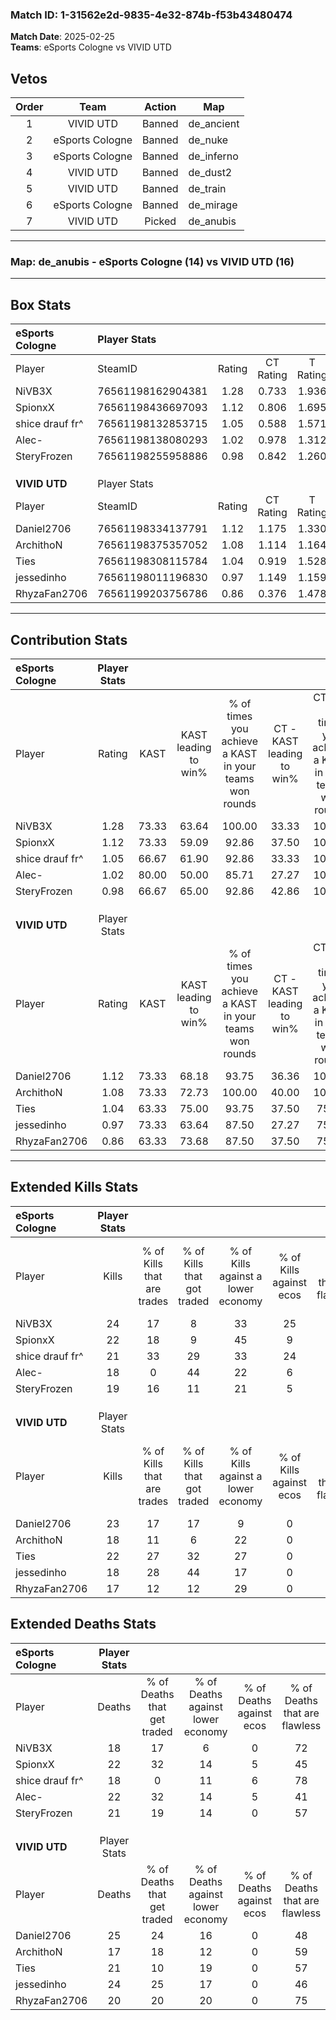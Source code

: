 ### Match ID: 1-31562e2d-9835-4e32-874b-f53b43480474  
**Match Date**: 2025-02-25  
**Teams**: eSports Cologne vs VIVID UTD  

## Vetos  

| Order | Team | Action | Map |
| :---: | :--: | :----: | --- |
| 1 | VIVID UTD | Banned | de_ancient |
| 2 | eSports Cologne | Banned | de_nuke |
| 3 | eSports Cologne | Banned | de_inferno |
| 4 | VIVID UTD | Banned | de_dust2 |
| 5 | VIVID UTD | Banned | de_train |
| 6 | eSports Cologne | Banned | de_mirage |
| 7 | VIVID UTD | Picked | de_anubis |

---  

### **Map**: de_anubis - eSports Cologne (14) vs VIVID UTD (16)  
---  

## Box Stats  

| **eSports Cologne** | Player Stats      |        |           |          |       |      |       |         |        |      |     |
| :- | :- | :-: | :-: | :-: | :-: | :-: | :-: | :-: | :-: | :-: | :-: |
| Player              | SteamID           | Rating | CT Rating | T Rating | KAST  | ADR  | Kills | Assists | Deaths | K/D  | HS% |
| NiVB3X              | 76561198162904381 |  1.28  |   0.733   |  1.936   | 73.33 | 89.1 |  24   |    8    |   18   | 1.33 | 50  |
| SpionxX             | 76561198436697093 |  1.12  |   0.806   |  1.695   | 73.33 | 76.3 |  22   |   12    |   22   | 1.00 | 54  |
| shice drauf fr^     | 76561198132853715 |  1.05  |   0.588   |  1.571   | 66.67 | 63.3 |  21   |    5    |   18   | 1.17 | 61  |
| Alec-               | 76561198138080293 |  1.02  |   0.978   |  1.312   | 80.00 | 72.1 |  18   |    4    |   22   | 0.82 | 44  |
| SteryFrozen         | 76561198255958886 |  0.98  |   0.842   |  1.260   | 66.67 | 75.4 |  19   |    5    |   21   | 0.90 | 68  |
|                     |                   |        |           |          |       |      |       |         |        |      |     |
|                     |                   |        |           |          |       |      |       |         |        |      |     |
|                     |                   |        |           |          |       |      |       |         |        |      |     |
| **VIVID UTD**       | Player Stats      |        |           |          |       |      |       |         |        |      |     |
| Player              | SteamID           | Rating | CT Rating | T Rating | KAST  | ADR  | Kills | Assists | Deaths | K/D  | HS% |
| Daniel2706          | 76561198334137791 |  1.12  |   1.175   |  1.330   | 73.33 | 86.8 |  23   |    9    |   25   | 0.92 | 56  |
| ArchithoN           | 76561198375357052 |  1.08  |   1.114   |  1.164   | 73.33 | 75.4 |  18   |    9    |   17   | 1.06 | 61  |
| Ties                | 76561198308115784 |  1.04  |   0.919   |  1.528   | 63.33 | 78.6 |  22   |    1    |   21   | 1.05 | 50  |
| jessedinho          | 76561198011196830 |  0.97  |   1.149   |  1.159   | 73.33 | 81.4 |  18   |    5    |   24   | 0.75 | 55  |
| RhyzaFan2706        | 76561199203756786 |  0.86  |   0.376   |  1.478   | 63.33 | 59.8 |  17   |    4    |   20   | 0.85 | 58  |
---  

## Contribution Stats  

| **eSports Cologne** | Player Stats |       |                      |                                                        |                           |                                                             |                          |                                                            |
| :- | :-: | :-: | :-: | :-: | :-: | :-: | :-: | :-: |
| Player              |    Rating    | KAST  | KAST leading to win% | % of times you achieve a KAST in your teams won rounds | CT - KAST leading to win% | CT - % of times you achieve a KAST in your teams won rounds | T - KAST leading to win% | T - % of times you achieve a KAST in your teams won rounds |
| NiVB3X              |     1.28     | 73.33 |        63.64         |                         100.00                         |           33.33           |                           100.00                            |          84.62           |                           100.00                           |
| SpionxX             |     1.12     | 73.33 |        59.09         |                         92.86                          |           37.50           |                           100.00                            |          71.43           |                           90.91                            |
| shice drauf fr^     |     1.05     | 66.67 |        61.90         |                         92.86                          |           33.33           |                           100.00                            |          83.33           |                           90.91                            |
| Alec-               |     1.02     | 80.00 |        50.00         |                         85.71                          |           27.27           |                           100.00                            |          69.23           |                           81.82                            |
| SteryFrozen         |     0.98     | 66.67 |        65.00         |                         92.86                          |           42.86           |                           100.00                            |          76.92           |                           90.91                            |
|                     |              |       |                      |                                                        |                           |                                                             |                          |                                                            |
|                     |              |       |                      |                                                        |                           |                                                             |                          |                                                            |
|                     |              |       |                      |                                                        |                           |                                                             |                          |                                                            |
| **VIVID UTD**       | Player Stats |       |                      |                                                        |                           |                                                             |                          |                                                            |
| Player              |    Rating    | KAST  | KAST leading to win% | % of times you achieve a KAST in your teams won rounds | CT - KAST leading to win% | CT - % of times you achieve a KAST in your teams won rounds | T - KAST leading to win% | T - % of times you achieve a KAST in your teams won rounds |
| Daniel2706          |     1.12     | 73.33 |        68.18         |                         93.75                          |           36.36           |                           100.00                            |          100.00          |                           91.67                            |
| ArchithoN           |     1.08     | 73.33 |        72.73         |                         100.00                         |           40.00           |                           100.00                            |          100.00          |                           100.00                           |
| Ties                |     1.04     | 63.33 |        75.00         |                         93.75                          |           37.50           |                            75.00                            |          100.00          |                           100.00                           |
| jessedinho          |     0.97     | 73.33 |        63.64         |                         87.50                          |           27.27           |                            75.00                            |          100.00          |                           91.67                            |
| RhyzaFan2706        |     0.86     | 63.33 |        73.68         |                         87.50                          |           37.50           |                            75.00                            |          100.00          |                           91.67                            |
---  

## Extended Kills Stats  

| **eSports Cologne** | Player Stats |                            |                            |                                    |                         |                              |                                 |                                       |                    |           |
| :- | :-: | :-: | :-: | :-: | :-: | :-: | :-: | :-: | :-: | :-: |
| Player              |    Kills     | % of Kills that are trades | % of Kills that got traded | % of Kills against a lower economy | % of Kills against ecos | % of Kills that are flawless | % of Kills that are close duels | % of Kills that are assisted by flash | Pistol Round Kills | AWP Kills |
| NiVB3X              |      24      |             17             |             8              |                 33                 |           25            |              63              |                8                |                   0                   |         5          |     8     |
| SpionxX             |      22      |             18             |             9              |                 45                 |            9            |              68              |                0                |                   0                   |         3          |     2     |
| shice drauf fr^     |      21      |             33             |             29             |                 33                 |           24            |              38              |               10                |                   0                   |         0          |     0     |
| Alec-               |      18      |             0              |             44             |                 22                 |            6            |              50              |               17                |                  11                   |         1          |     0     |
| SteryFrozen         |      19      |             16             |             11             |                 21                 |            5            |              58              |               16                |                   5                   |         1          |     2     |
|                     |              |                            |                            |                                    |                         |                              |                                 |                                       |                    |           |
|                     |              |                            |                            |                                    |                         |                              |                                 |                                       |                    |           |
|                     |              |                            |                            |                                    |                         |                              |                                 |                                       |                    |           |
| **VIVID UTD**       | Player Stats |                            |                            |                                    |                         |                              |                                 |                                       |                    |           |
| Player              |    Kills     | % of Kills that are trades | % of Kills that got traded | % of Kills against a lower economy | % of Kills against ecos | % of Kills that are flawless | % of Kills that are close duels | % of Kills that are assisted by flash | Pistol Round Kills | AWP Kills |
| Daniel2706          |      23      |             17             |             17             |                 9                  |            0            |              65              |                4                |                   0                   |         0          |     2     |
| ArchithoN           |      18      |             11             |             6              |                 22                 |            0            |              67              |               11                |                   6                   |         1          |     0     |
| Ties                |      22      |             27             |             32             |                 27                 |            0            |              59              |               14                |                  18                   |         0          |     0     |
| jessedinho          |      18      |             28             |             44             |                 17                 |            0            |              61              |                6                |                   6                   |         1          |     1     |
| RhyzaFan2706        |      17      |             12             |             12             |                 29                 |            0            |              47              |                0                |                   0                   |         0          |     0     |
## Extended Deaths Stats  

| **eSports Cologne** | Player Stats |                             |                                   |                          |                               |                            |                           |               |
| :- | :-: | :-: | :-: | :-: | :-: | :-: | :-: | :-: |
| Player              |    Deaths    | % of Deaths that get traded | % of Deaths against lower economy | % of Deaths against ecos | % of Deaths that are flawless | % of Deaths that are close | % of Deaths while blinded | Deaths to AWP |
| NiVB3X              |      18      |             17              |                 6                 |            0             |              72               |             6              |            17             |       0       |
| SpionxX             |      22      |             32              |                14                 |            5             |              45               |             9              |             0             |       1       |
| shice drauf fr^     |      18      |              0              |                11                 |            6             |              78               |             6              |             6             |       0       |
| Alec-               |      22      |             32              |                14                 |            5             |              41               |             9              |             0             |       2       |
| SteryFrozen         |      21      |             19              |                14                 |            0             |              57               |             5              |            10             |       0       |
|                     |              |                             |                                   |                          |                               |                            |                           |               |
|                     |              |                             |                                   |                          |                               |                            |                           |               |
|                     |              |                             |                                   |                          |                               |                            |                           |               |
| **VIVID UTD**       | Player Stats |                             |                                   |                          |                               |                            |                           |               |
| Player              |    Deaths    | % of Deaths that get traded | % of Deaths against lower economy | % of Deaths against ecos | % of Deaths that are flawless | % of Deaths that are close | % of Deaths while blinded | Deaths to AWP |
| Daniel2706          |      25      |             24              |                16                 |            0             |              48               |             4              |             4             |       3       |
| ArchithoN           |      17      |             18              |                12                 |            0             |              59               |             12             |             0             |       2       |
| Ties                |      21      |             10              |                19                 |            0             |              57               |             14             |             0             |       1       |
| jessedinho          |      24      |             25              |                17                 |            0             |              46               |             17             |             4             |       1       |
| RhyzaFan2706        |      20      |             20              |                20                 |            0             |              75               |             0              |             5             |       5       |
